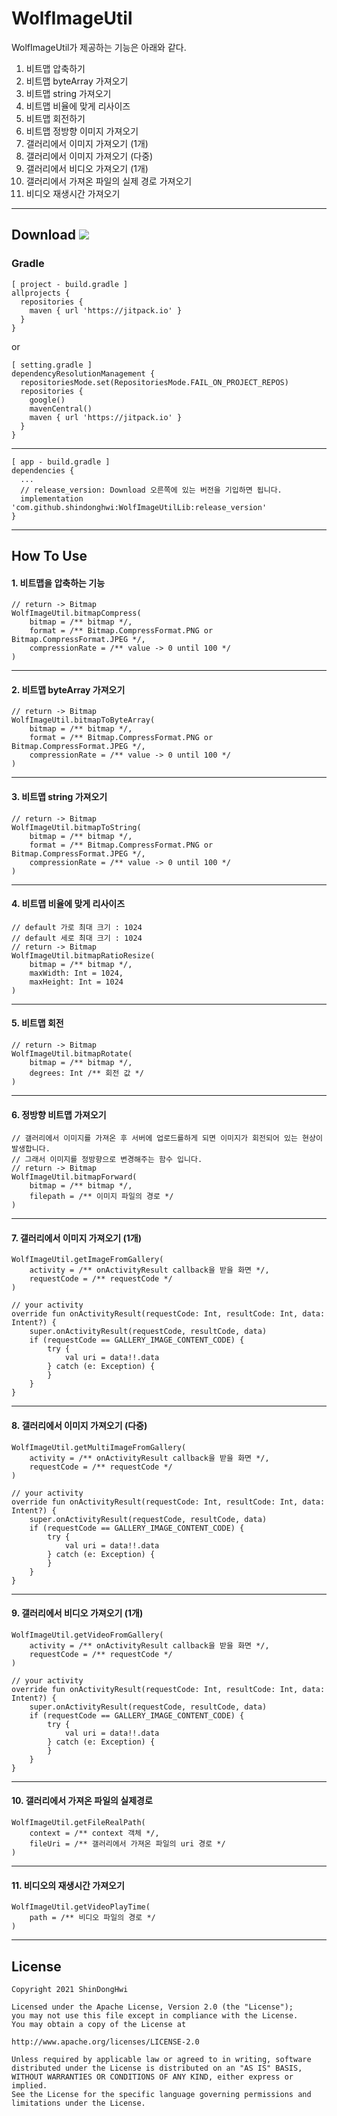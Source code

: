 WolfImageUtil
=====

WolfImageUtil가 제공하는 기능은 아래와 같다.
1. 비트맵 압축하기
2. 비트맵 byteArray 가져오기
3. 비트맵 string 가져오기
4. 비트맵 비율에 맞게 리사이즈
5. 비트맵 회전하기
6. 비트맵 정방향 이미지 가져오기
7. 갤러리에서 이미지 가져오기 (1개)
8. 갤러리에서 이미지 가져오기 (다중)
9. 갤러리에서 비디오 가져오기 (1개)
10. 갤러리에서 가져온 파일의 실제 경로 가져오기
11. 비디오 재생시간 가져오기


------------------------------------------------------

Download [![](https://jitpack.io/v/shindonghwi/WolfImageUtilLib.svg)](https://jitpack.io/#shindonghwi/WolfImageUtilLib)
--------

### Gradle
```
[ project - build.gradle ]
allprojects {
  repositories {
    maven { url 'https://jitpack.io' }
  }
}
```
or 
```
[ setting.gradle ]
dependencyResolutionManagement {
  repositoriesMode.set(RepositoriesMode.FAIL_ON_PROJECT_REPOS)
  repositories {
    google()
    mavenCentral()
    maven { url 'https://jitpack.io' }
  }
}
```
------------------------------------------------------
```
[ app - build.gradle ]
dependencies {
  ...
  // release_version: Download 오른쪽에 있는 버전을 기입하면 됩니다.
  implementation 'com.github.shindonghwi:WolfImageUtilLib:release_version'
}
```
------------------------------------------------------

## How To Use

#### 1. 비트맵을 압축하는 기능
```
// return -> Bitmap
WolfImageUtil.bitmapCompress(
    bitmap = /** bitmap */,
    format = /** Bitmap.CompressFormat.PNG or Bitmap.CompressFormat.JPEG */,
    compressionRate = /** value -> 0 until 100 */
)
```
------------------------------------------------------
#### 2. 비트맵 byteArray 가져오기
```
// return -> Bitmap
WolfImageUtil.bitmapToByteArray(
    bitmap = /** bitmap */,
    format = /** Bitmap.CompressFormat.PNG or Bitmap.CompressFormat.JPEG */,
    compressionRate = /** value -> 0 until 100 */
)
```
------------------------------------------------------
#### 3. 비트맵 string 가져오기
```
// return -> Bitmap
WolfImageUtil.bitmapToString(
    bitmap = /** bitmap */,
    format = /** Bitmap.CompressFormat.PNG or Bitmap.CompressFormat.JPEG */,
    compressionRate = /** value -> 0 until 100 */
)
```
------------------------------------------------------
#### 4. 비트맵 비율에 맞게 리사이즈
```
// default 가로 최대 크기 : 1024
// default 세로 최대 크기 : 1024
// return -> Bitmap
WolfImageUtil.bitmapRatioResize(
    bitmap = /** bitmap */,
    maxWidth: Int = 1024,
    maxHeight: Int = 1024
)
```
------------------------------------------------------
#### 5. 비트맵 회전
```
// return -> Bitmap
WolfImageUtil.bitmapRotate(
    bitmap = /** bitmap */,
    degrees: Int /** 회전 값 */
)
```
------------------------------------------------------
#### 6. 정방향 비트맵 가져오기
```
// 갤러리에서 이미지를 가져온 후 서버에 업로드를하게 되면 이미지가 회전되어 있는 현상이 발생합니다.
// 그래서 이미지를 정방향으로 변경해주는 함수 입니다.
// return -> Bitmap
WolfImageUtil.bitmapForward(
    bitmap = /** bitmap */,
    filepath = /** 이미지 파일의 경로 */
)
```
------------------------------------------------------
#### 7. 갤러리에서 이미지 가져오기 (1개)
```
WolfImageUtil.getImageFromGallery(
    activity = /** onActivityResult callback을 받을 화면 */,
    requestCode = /** requestCode */
)
```
```
// your activity
override fun onActivityResult(requestCode: Int, resultCode: Int, data: Intent?) {
    super.onActivityResult(requestCode, resultCode, data)
    if (requestCode == GALLERY_IMAGE_CONTENT_CODE) {
        try {
            val uri = data!!.data
        } catch (e: Exception) {
        }
    }
}
```
------------------------------------------------------
#### 8. 갤러리에서 이미지 가져오기 (다중)
```
WolfImageUtil.getMultiImageFromGallery(
    activity = /** onActivityResult callback을 받을 화면 */,
    requestCode = /** requestCode */
)
```
```
// your activity
override fun onActivityResult(requestCode: Int, resultCode: Int, data: Intent?) {
    super.onActivityResult(requestCode, resultCode, data)
    if (requestCode == GALLERY_IMAGE_CONTENT_CODE) {
        try {
            val uri = data!!.data
        } catch (e: Exception) {
        }
    }
}
```
------------------------------------------------------
#### 9. 갤러리에서 비디오 가져오기 (1개)
```
WolfImageUtil.getVideoFromGallery(
    activity = /** onActivityResult callback을 받을 화면 */,
    requestCode = /** requestCode */
)
```
```
// your activity
override fun onActivityResult(requestCode: Int, resultCode: Int, data: Intent?) {
    super.onActivityResult(requestCode, resultCode, data)
    if (requestCode == GALLERY_IMAGE_CONTENT_CODE) {
        try {
            val uri = data!!.data
        } catch (e: Exception) {
        }
    }
}
```
------------------------------------------------------
#### 10. 갤러리에서 가져온 파일의 실제경로
``` 
WolfImageUtil.getFileRealPath(
    context = /** context 객체 */,
    fileUri = /** 갤러리에서 가져온 파일의 uri 경로 */
)
```
------------------------------------------------------
#### 11. 비디오의 재생시간 가져오기
``` 
WolfImageUtil.getVideoPlayTime(
    path = /** 비디오 파일의 경로 */
)
```
------------------------------------------------------
## License 
```
Copyright 2021 ShinDongHwi

Licensed under the Apache License, Version 2.0 (the "License");
you may not use this file except in compliance with the License.
You may obtain a copy of the License at

http://www.apache.org/licenses/LICENSE-2.0

Unless required by applicable law or agreed to in writing, software
distributed under the License is distributed on an "AS IS" BASIS,
WITHOUT WARRANTIES OR CONDITIONS OF ANY KIND, either express or implied.
See the License for the specific language governing permissions and
limitations under the License.
